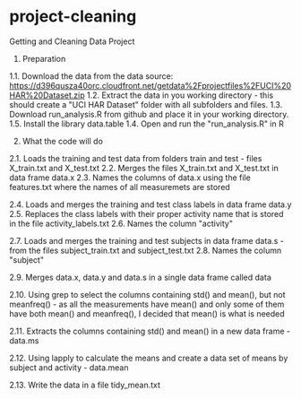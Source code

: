 project-cleaning
================

Getting and Cleaning Data Project

1. Preparation

1.1. Download the data from the data source: https://d396qusza40orc.cloudfront.net/getdata%2Fprojectfiles%2FUCI%20HAR%20Dataset.zip
1.2. Extract the data in you working directory - this should create a "UCI HAR Dataset" folder with all subfolders and files.
1.3. Download run_analysis.R from github and place it in your working directory.
1.5. Install the library data.table
1.4. Open and run the "run_analysis.R" in R


2. What the code will do

2.1. Loads the training and test data from folders train and test - files X_train.txt and X_test.txt
2.2. Merges the files X_train.txt and X_test.txt in data frame data.x
2.3. Names the columns of data.x using the file features.txt where the names of all measuremets are stored

2.4. Loads and merges the training and test class labels in data frame data.y
2.5. Replaces the class labels with their proper activity name that is stored in the file activity_labels.txt
2.6. Names the column "activity"

2.7. Loads and merges the training and test subjects in data frame data.s - from the files subject_train.txt and subject_test.txt
2.8. Names the column "subject"

2.9. Merges data.x, data.y and data.s in a single data frame called data

2.10. Using grep to select the columns containing std() and mean(), but not meanfreq() - as all the measurements have mean() and only some of them have both mean() and meanfreq(), I decided that mean() is what is needed

2.11. Extracts the columns containing std() and mean() in a new data frame - data.ms

2.12. Using lapply to calculate the means and create a data set of means by subject and activity - data.mean

2.13. Write the data in a file tidy_mean.txt

